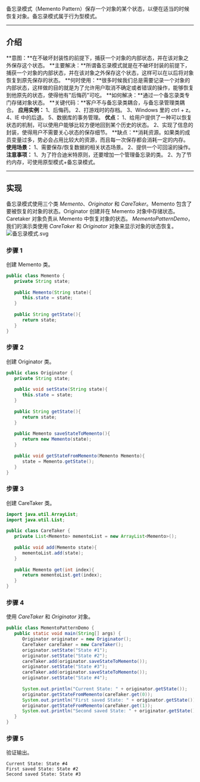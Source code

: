 备忘录模式（Memento Pattern）保存一个对象的某个状态，以便在适当的时候恢复对象。备忘录模式属于行为型模式。

---

## 介绍
**意图：**在不破坏封装性的前提下，捕获一个对象的内部状态，并在该对象之外保存这个状态。
**主要解决：**所谓备忘录模式就是在不破坏封装的前提下，捕获一个对象的内部状态，并在该对象之外保存这个状态，这样可以在以后将对象恢复到原先保存的状态。
**何时使用：**很多时候我们总是需要记录一个对象的内部状态，这样做的目的就是为了允许用户取消不确定或者错误的操作，能够恢复到他原先的状态，使得他有"后悔药"可吃。
**如何解决：**通过一个备忘录类专门存储对象状态。
**关键代码：**客户不与备忘录类耦合，与备忘录管理类耦合。
**应用实例：** 1、后悔药。 2、打游戏时的存档。 3、Windows 里的 ctrl + z。 4、IE 中的后退。 5、数据库的事务管理。
**优点：** 1、给用户提供了一种可以恢复状态的机制，可以使用户能够比较方便地回到某个历史的状态。 2、实现了信息的封装，使得用户不需要关心状态的保存细节。
**缺点：**消耗资源。如果类的成员变量过多，势必会占用比较大的资源，而且每一次保存都会消耗一定的内存。
**使用场景：** 1、需要保存/恢复数据的相关状态场景。 2、提供一个可回滚的操作。
**注意事项：** 1、为了符合迪米特原则，还要增加一个管理备忘录的类。 2、为了节约内存，可使用原型模式+备忘录模式。

---

## 实现
备忘录模式使用三个类 _Memento_、_Originator_ 和 _CareTaker_。Memento 包含了要被恢复的对象的状态。Originator 创建并在 Memento 对象中存储状态。Caretaker 对象负责从 Memento 中恢复对象的状态。
_MementoPatternDemo_，我们的演示类使用 _CareTaker_ 和 _Originator_ 对象来显示对象的状态恢复。
![备忘录模式.svg](https://cdn.nlark.com/yuque/0/2024/svg/40608915/1705374509799-62b1a744-dfd0-4464-b16f-3d1c2316ffc7.svg#clientId=ub5128b78-84df-4&from=ui&id=u9adf7d1f&originHeight=585&originWidth=964&originalType=binary&ratio=1&rotation=0&showTitle=false&size=69304&status=done&style=none&taskId=u448c9e13-199d-4053-a2bf-ec8642589fe&title=)
### 步骤 1
创建 Memento 类。
```java
public class Memento {
   private String state;
 
   public Memento(String state){
      this.state = state;
   }
 
   public String getState(){
      return state;
   }  
}
```
### 步骤 2
创建 Originator 类。
```java
public class Originator {
   private String state;
 
   public void setState(String state){
      this.state = state;
   }
 
   public String getState(){
      return state;
   }
 
   public Memento saveStateToMemento(){
      return new Memento(state);
   }
 
   public void getStateFromMemento(Memento Memento){
      state = Memento.getState();
   }
}
```
### 步骤 3
创建 CareTaker 类。
```java
import java.util.ArrayList;
import java.util.List;
 
public class CareTaker {
   private List<Memento> mementoList = new ArrayList<Memento>();
 
   public void add(Memento state){
      mementoList.add(state);
   }
 
   public Memento get(int index){
      return mementoList.get(index);
   }
}
```
### 步骤 4
使用 _CareTaker_ 和 _Originator_ 对象。
```java
public class MementoPatternDemo {
   public static void main(String[] args) {
      Originator originator = new Originator();
      CareTaker careTaker = new CareTaker();
      originator.setState("State #1");
      originator.setState("State #2");
      careTaker.add(originator.saveStateToMemento());
      originator.setState("State #3");
      careTaker.add(originator.saveStateToMemento());
      originator.setState("State #4");
 
      System.out.println("Current State: " + originator.getState());    
      originator.getStateFromMemento(careTaker.get(0));
      System.out.println("First saved State: " + originator.getState());
      originator.getStateFromMemento(careTaker.get(1));
      System.out.println("Second saved State: " + originator.getState());
   }
}
```
### 步骤 5
验证输出。
```
Current State: State #4
First saved State: State #2
Second saved State: State #3
```
